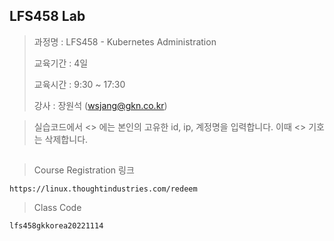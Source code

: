 ## LFS458 Lab

> 과정명 : LFS458 - Kubernetes Administration
>
> 교육기간 : 4일
>
> 교육시간 : 9:30 ~ 17:30
>
> 강사 : 장원석 (wsjang@gkn.co.kr)


> 실습코드에서 <> 에는 본인의 고유한 id, ip, 계정명을 입력합니다.
> 이때 <> 기호는 삭제합니다.

##

>Course Registration 링크

```
https://linux.thoughtindustries.com/redeem
```

>Class Code

```
lfs458gkkorea20221114
```
